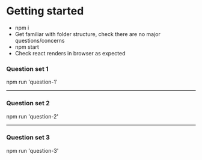 # Getting started

- npm i
- Get familiar with folder structure, check there are no major questions/concerns
- npm start
- Check react renders in browser as expected

### Question set 1
npm run 'question-1'

----

### Question set 2
npm run 'question-2'

----

### Question set 3
npm run 'question-3'
